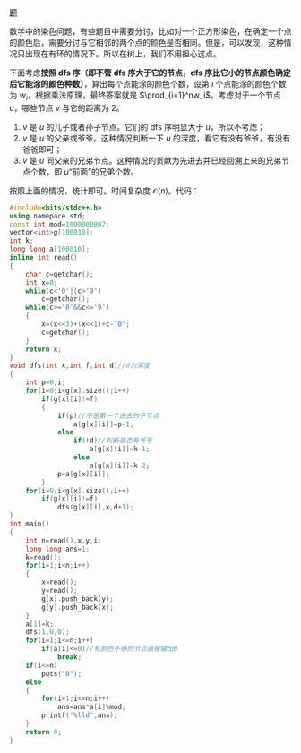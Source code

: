 [题](https://www.luogu.com.cn/problem/AT4289)

数学中的染色问题，有些题目中需要分讨，比如对一个正方形染色，在确定一个点的颜色后，需要分讨与它相邻的两个点的颜色是否相同。但是，可以发现，这种情况只出现在有环的情况下。所以在树上，我们不用担心这点。

下面考虑**按照 dfs 序（即不管 dfs 序大于它的节点，dfs 序比它小的节点颜色确定后它能涂的颜色种数）**，算出每个点能涂的颜色个数，设第 $i$ 个点能涂的颜色个数为 $w_i$，根据乘法原理，最终答案就是 $\prod_{i=1}^nw_i$。考虑对于一个节点 $u$，哪些节点 $v$ 与它的距离为 $2$。
1. $v$ 是 $u$ 的儿子或者孙子节点。它们的 dfs 序明显大于 $u$，所以不考虑；
2. $v$ 是 $u$ 的父亲或爷爷。这种情况判断一下 $u$ 的深度，看它有没有爷爷，有没有爸爸即可；
3. $v$ 是 $u$ 同父亲的兄弟节点。这种情况的贡献为先进去并已经回溯上来的兄弟节点个数，即 $u$“前面”的兄弟个数。

按照上面的情况，统计即可。时间复杂度 $\mathcal O(n)$。代码：
```cpp
#include<bits/stdc++.h>
using namepace std;
const int mod=1000000007;
vector<int>g[100010];
int k;
long long a[100010];
inline int read()
{
	char c=getchar();
	int x=0;
	while(c<'0'||c>'9')
		c=getchar();
	while(c>='0'&&c<='9')
	{
		x=(x<<3)+(x<<1)+c-'0';
		c=getchar();
	}
	return x;
}
void dfs(int x,int f,int d)//d为深度
{
	int p=0,i;
	for(i=0;i<g[x].size();i++)
		if(g[x][i]!=f)
		{
			if(p)//不是第一个进去的子节点
				a[g[x][i]]=p-1;
			else
				if(!d)//判断是否有爷爷
					a[g[x][i]]=k-1;
				else
					a[g[x][i]]=k-2;
			p=a[g[x][i]];
		}
	for(i=0;i<g[x].size();i++)
		if(g[x][i]!=f)
			dfs(g[x][i],x,d+1);
}
int main()
{
	int n=read(),x,y,i;
	long long ans=1;
	k=read();
	for(i=1;i<n;i++)
	{
		x=read();
		y=read();
		g[x].push_back(y);
		g[y].push_back(x);
	}
	a[1]=k;
	dfs(1,0,0);
	for(i=1;i<=n;i++)
		if(a[i]<=0)//有颜色不够的节点直接输出0
			break;
	if(i<=n)
		puts("0");
	else
	{
		for(i=1;i<=n;i++)
			ans=ans*a[i]%mod;
		printf("%lld",ans);
	}
	return 0;
}
```